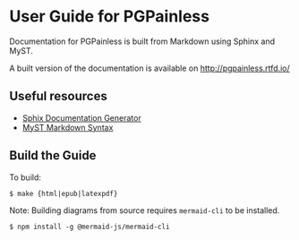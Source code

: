 # User Guide for PGPainless

Documentation for PGPainless is built from Markdown using Sphinx and MyST.

A built version of the documentation is available on http://pgpainless.rtfd.io/

## Useful resources

* [Sphix Documentation Generator](https://www.sphinx-doc.org/en/master/)
* [MyST Markdown Syntax](https://myst-parser.readthedocs.io/en/latest/index.html)

## Build the Guide

To build:

```shell
$ make {html|epub|latexpdf}
```

Note: Building diagrams from source requires `mermaid-cli` to be installed.
```shell
$ npm install -g @mermaid-js/mermaid-cli
```
